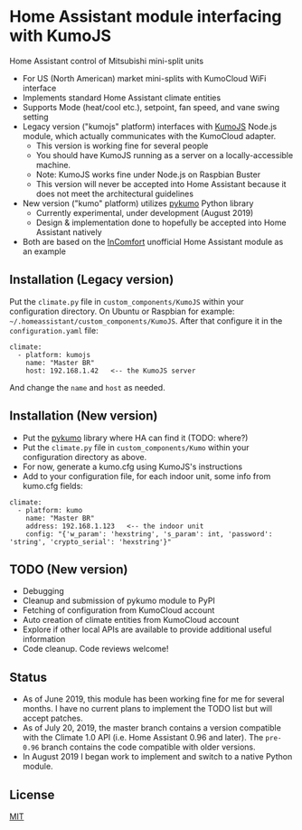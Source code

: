 # Home Assistant module interfacing with KumoJS
Home Assistant control of Mitsubishi mini-split units

- For US (North American) market mini-splits with KumoCloud WiFi interface
- Implements standard Home Assistant climate entities
- Supports Mode (heat/cool etc.), setpoint, fan speed, and vane swing setting
- Legacy version ("kumojs" platform) interfaces with [KumoJS](https://github.com/sushilks/kumojs) Node.js module, which actually communicates with the KumoCloud adapter.
  - This version is working fine for several people
  - You should have KumoJS running as a server on a locally-accessible machine.
  - Note: KumoJS works fine under Node.js on Raspbian Buster
  - This version will never be accepted into Home Assistant because it does
    not meet the architectural guidelines
- New version ("kumo" platform) utilizes [pykumo](https://github.com/dlarrick/pykumo) Python library
  - Currently experimental, under development (August 2019)
  - Design & implementation done to hopefully be accepted into Home Assistant natively
- Both are based on the [InComfort](https://github.com/royduin/home-assistant-incomfort) unofficial Home Assistant module as an example

## Installation (Legacy version)
Put the `climate.py` file in `custom_components/KumoJS` within your configuration directory. On Ubuntu or Raspbian for example: `~/.homeassistant/custom_components/KumoJS`. After that configure it in the `configuration.yaml` file:
```
climate:
  - platform: kumojs
    name: "Master BR"
    host: 192.168.1.42   <-- the KumoJS server
```
And change the `name` and `host` as needed.

## Installation (New version)
- Put the [pykumo](https://github.com/dlarrick/pykumo) library where HA can find it (TODO: where?)
- Put the `climate.py` file in `custom_components/Kumo` within your configuration directory as above.
- For now, generate a kumo.cfg using KumoJS's instructions
- Add to your configuration file, for each indoor unit, some info from kumo.cfg fields:
```
climate:
  - platform: kumo
    name: "Master BR"
    address: 192.168.1.123   <-- the indoor unit
    config: "{'w_param': 'hexstring', 's_param': int, 'password': 'string', 'crypto_serial': 'hexstring'}"
```

## TODO (New version)
- Debugging
- Cleanup and submission of pykumo module to PyPI
- Fetching of configuration from KumoCloud account
- Auto creation of climate entities from KumoCloud account
- Explore if other local APIs are available to provide additional useful information
- Code cleanup. Code reviews welcome!

## Status
- As of June 2019, this module has been working fine for me for several months. I have no current plans to implement the TODO list but will accept patches.
- As of July 20, 2019, the master branch contains a version compatible with the Climate 1.0 API (i.e. Home Assistant 0.96 and later). The `pre-0.96` branch contains the code compatible with older versions.
- In August 2019 I began work to implement and switch to a native Python module.

## License
[MIT](LICENSE)
